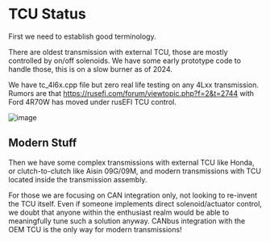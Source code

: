 # TCU Status

First we need to establish good terminology.

There are oldest transmission with external TCU, those are mostly controlled by on/off solenoids. We have some early prototype code to handle those, this is on a slow burner as of 2024.

We have tc_4l6x.cpp file but zero real life testing on any 4Lxx transmission. Rumors are that https://rusefi.com/forum/viewtopic.php?f=2&t=2744 with Ford 4R70W has moved under rusEFI TCU control.

![image](https://github.com/rusefi/rusefi/assets/48498823/0d065f3c-4d31-4d5d-bc41-1baff06a7455)

## Modern Stuff

Then we have some complex transmissions with external TCU like Honda, or clutch-to-clutch like Aisin 09G/09M, and modern transmissions with TCU located inside the transmission assembly.

For those we are focusing on CAN integration only, not looking to re-invent the TCU itself. Even if someone implements direct solenoid/actuator control, we doubt that anyone within the enthusiast realm would be able to meaningfully tune such a solution anyway. CANbus integration with the OEM TCU is the only way for modern transmissions!
